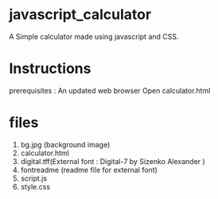 # javascript_calculator
A Simple calculator made using javascript and CSS.

# Instructions
prerequisites : An updated web browser
Open calculator.html

# files
1) bg.jpg (background image)
2) calculator.html
3) digital.tff(External font : Digital-7 by Sizenko Alexander )
4) fontreadme (readme file for external font)
5) script.js
6) style.css
